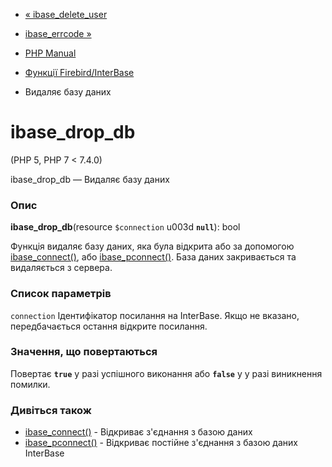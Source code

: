 - [« ibase_delete_user](function.ibase-delete-user.md)
- [ibase_errcode »](function.ibase-errcode.md)

- [PHP Manual](index.md)
- [Функції Firebird/InterBase](ref.ibase.md)
- Видаляє базу даних

# ibase_drop_db

(PHP 5, PHP 7 \< 7.4.0)

ibase_drop_db — Видаляє базу даних

### Опис

**ibase_drop_db**(resource `$connection` u003d **`null`**): bool

Функція видаляє базу даних, яка була відкрита або за допомогою
[ibase_connect()](function.ibase-connect.md), або
[ibase_pconnect()](function.ibase-pconnect.md). База даних
закривається та видаляється з сервера.

### Список параметрів

`connection`
Ідентифікатор посилання на InterBase. Якщо не вказано, передбачається остання
відкрите посилання.

### Значення, що повертаються

Повертає **`true`** у разі успішного виконання або **`false`** у
у разі виникнення помилки.

### Дивіться також

- [ibase_connect()](function.ibase-connect.md) - Відкриває
з'єднання з базою даних
- [ibase_pconnect()](function.ibase-pconnect.md) - Відкриває
постійне з'єднання з базою даних InterBase

